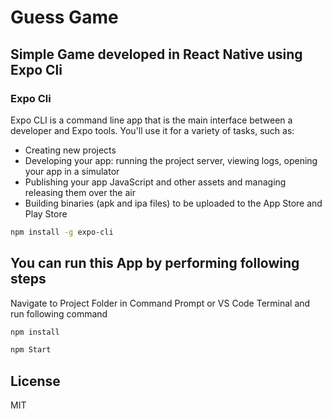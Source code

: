 # Guess Game
## Simple Game developed in React Native using Expo Cli

### Expo Cli
Expo CLI is a command line app that is the main interface between a developer and Expo tools. You'll use it for a variety of tasks, such as:
- Creating new projects
- Developing your app: running the project server, viewing logs, opening your app in a simulator
- Publishing your app JavaScript and other assets and managing releasing them over the air
- Building binaries (apk and ipa files) to be uploaded to the App Store and Play Store

```sh
npm install -g expo-cli
```

## You can run this App by performing following steps
Navigate to Project Folder in Command Prompt or VS Code Terminal and run following command
```sh
npm install 
```

```sh
npm Start 
```


## License

MIT
